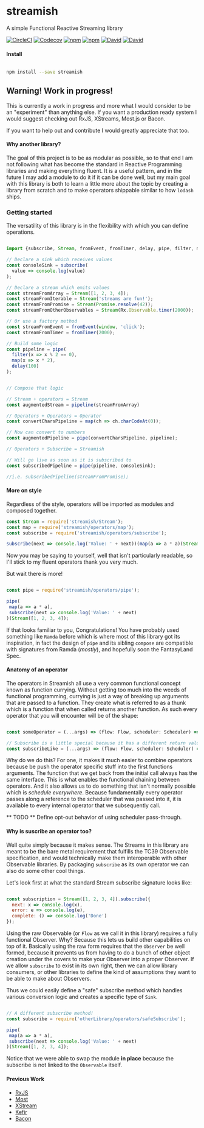 # streamish
A simple Functional Reactive Streaming library

[![CircleCI](https://img.shields.io/circleci/project/github/paulpdaniels/streamish.svg)](https://github.com/paulpdaniels/streamish)
[![Codecov](https://img.shields.io/codecov/c/github/paulpdaniels/streamish.svg)](https://github.com/paulpdaniels/streamish)
[![npm](https://img.shields.io/npm/v/streamish.svg)](https://www.npmjs.com/package/streamish)
[![npm](https://img.shields.io/npm/l/streamish.svg)]()
[![David](https://img.shields.io/david/paulpdaniels/streamish.svg)]()
[![David](https://img.shields.io/david/dev/paulpdaniels/streamish.svg)]()

#### Install

```bash

npm install --save streamish

```

## Warning! Work in progress!

This is currently a work in progress and more what I would consider to be an "experiment" than anything else. If you want a production ready system I would suggest checking out RxJS, XStreams, Most.js or Bacon.

If you want to help out and contribute I would greatly appreciate that too.

#### Why another library?

The goal of this project is to be as modular as possible, so to that end I am not following what has become the standard in Reactive Programming libraries and making everything fluent. It is a useful pattern, and in the future I may add a module to do it if it can be done well, but my main goal with this library is both to learn a little more about the topic by creating a library from scratch and to make operators shippable similar to how `lodash` ships.


### Getting started

The versatility of this library is in the flexibility with which you can define operations.

```javascript

import {subscribe, Stream, fromEvent, fromTimer, delay, pipe, filter, map} from 'streamish';

// Declare a sink which receives values
const consoleSink = subscribe(
  value => console.log(value)
);

// Declare a stream which emits values
const streamFromArray = Stream([1, 2, 3, 4]);
const streamFromIterable = Stream('streams are fun!');
const streamFromPromise = Stream(Promise.resolve(42));
const streamFromOtherObservables = Stream(Rx.Observable.timer(2000));

// Or use a factory method
const streamFromEvent = fromEvent(window, 'click');
const streamFromTimer = fromTimer(2000);

// Build some logic
const pipeline = pipe(
  filter(x => x % 2 == 0),
  map(x => x * 2),
  delay(100)
);


// Compose that logic

// Stream + operators = Stream
const augmentedStream = pipeline(streamFromArray)

// Operators + Operators = Operator
const convertCharsPipeline = map(ch => ch.charCodeAt(0));

// Now can convert to numbers
const augmentedPipeline = pipe(convertCharsPipeline, pipeline);

// Operators + Subscribe = Streamish

// Will go live as soon as it is subscribed to
const subscribedPipeline = pipe(pipeline, consoleSink);

//i.e. subscribedPipeline(streamFromPromise);


```

#### More on style

Regardless of the style, operators will be imported as modules and composed together.

```javascript
const Stream = require('streamish/Stream');
const map = require('streamish/operators/map');
const subscribe = require('streamish/operators/subscribe');

subscribe(next => console.log('Value: ' + next))(map(a => a * a)(Stream([1, 2, 3, 4])));
```

Now you may be saying to yourself, well that isn't particularly readable, so I'll stick to my fluent operators thank you very much.

But wait there is more!
```javascript

const pipe = require('streamish/operators/pipe');

pipe(
 map(a => a * a),
 subscribe(next => console.log('Value: ' + next)
)(Stream([1, 2, 3, 4]);

```

If that looks familiar to you, Congratulations! You have probably used something like `Ramda` before which is where most of this library got its inspiration, in fact the design of `pipe` and its sibling `compose` are compatible with signatures from Ramda (*mostly*), and hopefully soon the FantasyLand Spec.

#### Anatomy of an operator

The operators in Streamish all use a very common functional concept known as function currying. Without getting too much into the weeds of functional programming, currying is just a way of breaking up arguments that are passed to a function. They create what is referred to as a thunk which is a function that when called returns another function. As such every operator that you will encounter will be of the shape:

```javascript

const someOperator = (...args) => (flow: Flow, scheduler: Scheduler) => Flow

// Subscribe is a little special because it has a different return value
const subscribeLike = (...args) => (flow: Flow, scheduler: Scheduler) => Subscription

```

Why do we do this? For one, it makes it much easier to combine operators because be push the operator specific stuff into the first functions arguments. The function that we get back from the initial call always has the same interface. This is what enables the functional chaining between operators. And it also allows us to do something that isn't normally possible which is *schedule everywhere*. Because fundamentally every operator passes along a reference to the scheduler that was passed into it, it is available to every internal operator that we subsequently call. 

** TODO ** Define opt-out behavior of using scheduler pass-through.

#### Why is suscribe an operator too?

Well quite simply because it makes sense. The Streams in this library are meant to be the bare metal requirement that fulfills the TC39 Observable specification, and would technically make them interoperable with other Observable libraries. By packaging `subscribe` as its own operator we can also do some other cool things.

Let's look first at what the standard Stream subscribe signature looks like:

```javascript

const subscription = Stream([1, 2, 3, 4]).subscribe({
  next: x => console.log(x),
  error: e => console.log(e),
  complete: () => console.log('Done')
});

```

Using the raw Observable (or `Flow` as we call it in this library) requires a fully functional Observer. Why? Because this lets us build other capabilities on top of it. Basically using the raw form requires that the `Observer` be well formed, because it prevents us from having to do a bunch of other object creation under the covers to make your Observer into a proper Observer. If we allow `subscribe` to exist in its own right, then we can allow library consumers, or other libraries to define the kind of assumptions they want to be able to make about Observers.

Thus we could easily define a "safe" subscribe method which handles various conversion logic and creates a specific type of `Sink`.

```javascript

// A different subscribe method!
const subscribe = require('otherLibrary/operators/safeSubscribe');

pipe(
 map(a => a * a),
 subscribe(next => console.log('Value: ' + next)
)(Stream([1, 2, 3, 4]);

```

Notice that we were able to swap the module **in place** because the subscribe is not linked to the `Observable` itself.

#### Previous Work

- [RxJS](https://github.com/ReactiveX/rxjs/)
- [Most](https://github.com/cujojs/most)
- [XStream](https://github.com/staltz/xstream)
- [Kefir](https://rpominov.github.io/kefir/#)
- [Bacon](https://baconjs.github.io/)





